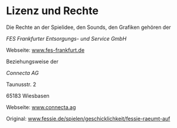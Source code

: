 # Lizenz und Rechte
Die Rechte an der Spielidee, den Sounds, den Grafiken gehören der

*FES Frankfurter Entsorgungs- und Service GmbH*

Webseite: www.fes-frankfurt.de


Beziehungsweise der

*Connecta AG*

Taunusstr. 2

65183 Wiesbasen

Webseite: www.connecta.ag


Original: www.fessie.de/spielen/geschicklichkeit/fessie-raeumt-auf
